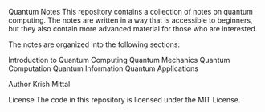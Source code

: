 Quantum Notes
This repository contains a collection of notes on quantum computing. The notes are written in a way that is accessible to beginners, but they also contain more advanced material for those who are interested.

The notes are organized into the following sections:

Introduction to Quantum Computing
Quantum Mechanics
Quantum Computation
Quantum Information
Quantum Applications


Author
Krish Mittal

License
The code in this repository is licensed under the MIT License.

